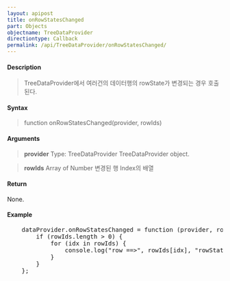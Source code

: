 ```yaml
---
layout: apipost
title: onRowStatesChanged
part: Objects
objectname: TreeDataProvider
directiontype: Callback
permalink: /api/TreeDataProvider/onRowStatesChanged/
---
```



#### Description

> TreeDataProvider에서 여러건의 데이터행의 rowState가 변경되는 경우 호출된다.


#### Syntax

> function onRowStatesChanged(provider, rowIds)

#### Arguments

> **provider**
> Type: TreeDataProvider
> TreeDataProvider object.

> **rowIds**
> Array of Number
> 변경된 행 Index의 배열

#### Return

None.

#### Example

<pre class="prettyprint">
    dataProvider.onRowStatesChanged = function (provider, rowIds) {
        if (rowIds.length > 0) {
            for (idx in rowIds) {
                console.log("row ==>", rowIds[idx], "rowState ==>", provider.getRowState(rowIds[idx]));
            }
        }
    };
</pre>

